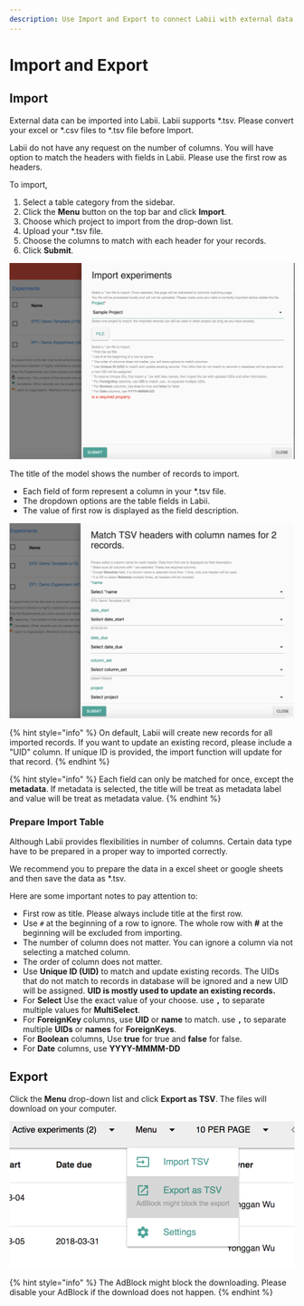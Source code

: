 ```yaml
---
description: Use Import and Export to connect Labii with external data.
---
```


# Import and Export

## Import

External data can be imported into Labii. Labii supports \*.tsv. Please convert your excel or \*.csv files to \*.tsv file before Import.

Labii do not have any request on the number of columns. You will have option to match the headers with fields in Labii. Please use the first row as headers.

To import,

1. Select a table category from the sidebar.
2. Click the **Menu** button on the top bar and click **Import**.
3. Choose which project to import from the drop-down list. 
4. Upload your \*.tsv file.
5. Choose the columns to match with each header for your records. 
6. Click **Submit**.

![Import Experiments](../.gitbook/assets/screen-shot-2018-08-28-at-11.42.36-pm.png)

The title of the model shows the number of records to import. 

* Each field of form represent a column in your \*.tsv file. 
* The dropdown options are the table fields in Labii. 
* The value of first row is displayed as the field description. 

![Match headers with Labii columns](../.gitbook/assets/screen-shot-2018-08-29-at-12.02.25-am.png)

{% hint style="info" %}
On default, Labii will create new records for all imported records. If you want to update an existing record, please include a "UID" column. If unique ID is provided, the import function will update for that record.
{% endhint %}

{% hint style="info" %}
Each field can only be matched for once, except the **metadata**. If metadata is selected, the title will be treat as metadata label and value will be treat as metadata value.
{% endhint %}

### Prepare Import Table

Although Labii provides flexibilities in number of columns. Certain data type have to be prepared in a proper way to imported correctly.

We recommend you to prepare the data in a excel sheet or google sheets and then save the data as \*.tsv.

Here are some important notes to pay attention to:

* First row as title. Please always include title at the first row.
* Use `#` at the beginning of a row to ignore. The whole row with **\#** at the beginning will be excluded from importing.
* The number of column does not matter. You can ignore a column via not selecting a matched column.
* The order of column does not matter.
* Use **Unique ID \(UID\)** to match and update existing records. The UIDs that do not match to records in database will be ignored and a new UID will be assigned. **UID is mostly used to update an existing records.**
* For **Select** Use the exact value of your choose. use **`,`** to separate multiple values for **MultiSelect**. 
* For **ForeignKey** columns, use **UID** or **name** to match. use **`,`** to separate multiple **UIDs** or **names** for **ForeignKeys**.
* For **Boolean** columns, Use **true** for true and **false** for false.
* For **Date** columns, use **YYYY-MMMM-DD** 

## Export

Click the **Menu** drop-down list and click **Export as TSV**. The files will download on your computer. 

![](../.gitbook/assets/screen-shot-2018-08-28-at-11.44.42-pm.png)

{% hint style="info" %}
The AdBlock might block the downloading. Please disable your AdBlock if the download does not happen.
{% endhint %}

